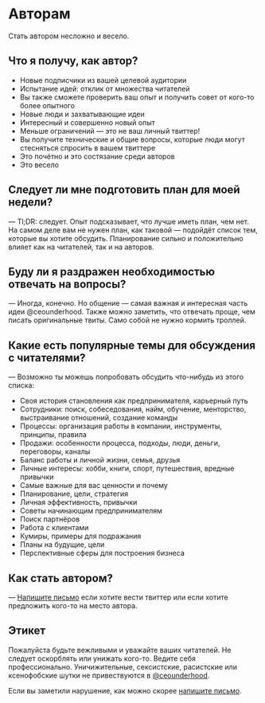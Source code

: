 # Авторам

Стать автором несложно и весело.

## Что я получу, как автор?

* Новые подписчики из вашей целевой аудитории
* Испытание идей: отклик от множества читателей
* Вы также сможете проверить ваш опыт и получить совет от кого-то более опытного
* Новые люди и захватывающие идеи
* Интересный и совершенно новый опыт
* Меньше ограничений — это не ваш личный твиттер!
* Вы получите технические и общие вопросы, которые люди могут стесняться
  спросить в вашем твиттере
* Это почётно и это состязание среди авторов
* Это весело

## Следует ли мне подготовить план для моей недели?

— Tl;DR: следует. Опыт подсказывает, что лучше иметь план, чем нет.
На самом деле вам не нужен план, как таковой — подойдёт список тем,
которые вы хотите обсудить. Планирование сильно и положительно влияет
как на читателей, так и на авторов.

## Буду ли я раздражен необходимостью отвечать на вопросы?

— Иногда, конечно. Но общение — самая важная и интересная часть идеи @ceounderhood.
Также можно заметить, что отвечать проще, чем писать оригинальные твиты.
Само собой не нужно кормить троллей.

## Какие есть популярные темы для обсуждения с читателями?

— Возможно ты можешь попробовать обсудить что-нибудь из этого списка:

* Своя история становления как предпринимателя, карьерный путь
* Сотрудники: поиск, собеседования, найм, обучение, менторство, выстраивание отношений, создание команды
* Процессы: организация работы в компании, инструменты, принципы, правила
* Продажи: особенности процесса, подходы, люди, деньги, переговоры, каналы
* Баланс работы и личной жизни, семья, друзья
* Личные интересы: хобби, книги, спорт, путешествия, вредные привычки
* Самые важные для вас ценности и почему
* Планирование, цели, стратегия
* Личная эффективность, привычки
* Советы начинающим предпринимателям
* Поиск партнёров
* Работа с клиентами
* Кумиры, примеры для подражания
* Планы на будущие, цели
* Перспективные сферы для построения бизнеса

## Как стать автором?

— [Напишите письмо][proposal] если хотите вести твиттер или если хотите предложить кого-то на место автора.

## Этикет

Пожалуйста будьте вежливыми и уважайте ваших читателей. Не следует оскорблять
или унижать кого-то. Ведите себя профессионально. Уничижительные, сексистские,
расистские или ксенофобские шутки не привествуются в [@ceounderhood][uh].

Если вы заметили нарушение, как можно скорее [напишите письмо][coc-violations].

[uh]: https://twitter.com/ceounderhood
[proposal]: mailto:roman.lapin@gmail.com?subject=Author’s%20proposal%20for%20@ceounderhood
[coc-violations]: mailto:roman.lapin@gmail.com?subject=CoC%20violations%20in%20@ceounderhood

